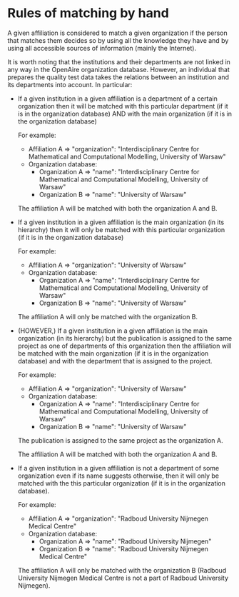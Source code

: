 # Rules of matching by hand

A given affiliation is considered to match a given organization if the 
person that matches them decides so by using all the knowledge they have 
and by using all accessible sources of information (mainly the Internet).

It is worth noting that the institutions and their departments are not 
linked in any way in the OpenAire organization database. However, an 
individual that prepares the quality test data takes the relations 
between an institution and its departments into account. In particular:

* If a given institution in a given affiliation is a department of a
  certain organization then it will be matched with this particular
  department (if it is in the organization database) AND with the main
  organization (if it is in the organization database)

  For example:

  * Affiliation A => "organization": "Interdisciplinary Centre for Mathematical and Computational Modelling, University of Warsaw"
  * Organization database:
      * Organization A => "name": "Interdisciplinary Centre for Mathematical and Computational Modelling, University of Warsaw"
      * Organization B => "name": "University of Warsaw"

  The affiliation A will be matched with both the organization A and B.

* If a given institution in a given affiliation is the main
  organization (in its hierarchy) then it will only be matched with this
  particular organization (if it is in the organization database)

  For example:

  * Affiliation A => "organization": "University of Warsaw"
  * Organization database:
      * Organization A => "name": "Interdisciplinary Centre for Mathematical and Computational Modelling, University of Warsaw"
      * Organization B => "name": "University of Warsaw"

  The affiliation A will only be matched with the organization B.

* (HOWEVER,) If a given institution in a given affiliation is the main
  organization (in its hierarchy) but the publication is assigned to
  the same project as one of departments of this organization then the
  affiliation will be matched with the main organization (if it is in
  the organization database) and with the department that is assigned to
  the project.

  For example:

  * Affiliation A => "organization": "University of Warsaw"
  * Organization database:
      * Organization A => "name": "Interdisciplinary Centre for Mathematical and Computational Modelling, University of Warsaw"
      * Organization B => "name": "University of Warsaw"

  The publication is assigned to the same project as the organization A.

  The affiliation A will be matched with both the organization A and B.

* If a given institution in a given affiliation is not a department of
  some organization even if its name suggests otherwise, then it will
  only be matched with the this particular organization (if it is in the
  organization database).

  For example:

  * Affiliation A => "organization": "Radboud University Nijmegen Medical Centre"
  * Organization database:
      * Organization A => "name": "Radboud University Nijmegen"
      * Organization B => "name": "Radboud University Nijmegen Medical Centre"

  The affiliation A will only be matched with the organization B (Radboud 
  University Nijmegen Medical Centre is not a part of Radboud University 
  Nijmegen).
